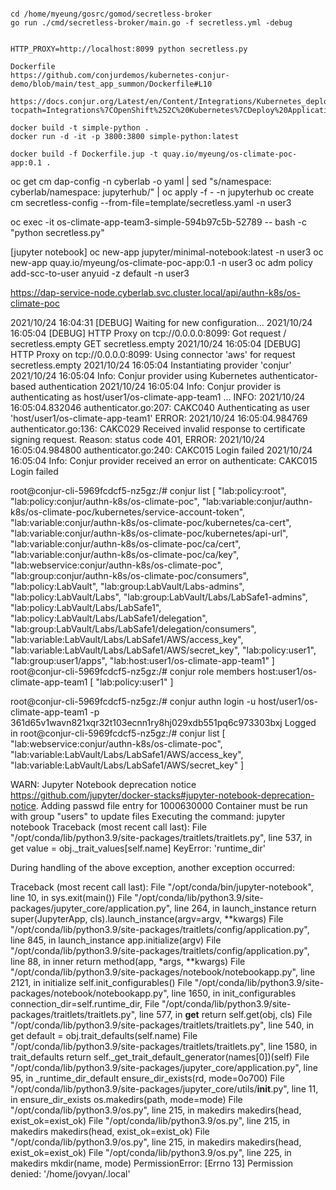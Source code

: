 
```

cd /home/myeung/gosrc/gomod/secretless-broker
go run ./cmd/secretless-broker/main.go -f secretless.yml -debug


HTTP_PROXY=http://localhost:8099 python secretless.py

```





```
Dockerfile 
https://github.com/conjurdemos/kubernetes-conjur-demo/blob/main/test_app_summon/Dockerfile#L10

https://docs.conjur.org/Latest/en/Content/Integrations/Kubernetes_deployAuthenticatorSidecar.htm?tocpath=Integrations%7COpenShift%252C%20Kubernetes%7CDeploy%20Applications%7C_____1#Sidecar

```


```
docker build -t simple-python .
docker run -d -it -p 3800:3800 simple-python:latest

docker build -f Dockerfile.jup -t quay.io/myeung/os-climate-poc-app:0.1 .
```

oc get cm dap-config -n cyberlab -o yaml | sed "s/namespace: cyberlab/namespace: jupyterhub/" | oc apply -f - -n jupyterhub
oc create cm secretless-config --from-file=template/secretless.yaml -n user3

oc exec -it os-climate-app-team3-simple-594b97c5b-52789 -- bash -c "python secretless.py"


[jupyter notebook]
  oc new-app jupyter/minimal-notebook:latest -n user3
  oc new-app quay.io/myeung/os-climate-poc-app:0.1 -n user3
  oc adm policy add-scc-to-user anyuid -z default -n user3 


https://dap-service-node.cyberlab.svc.cluster.local/api/authn-k8s/os-climate-poc


























2021/10/24 16:04:31 [DEBUG] Waiting for new configuration...
2021/10/24 16:05:04 [DEBUG] HTTP Proxy on tcp://0.0.0.0:8099: Got request / secretless.empty GET secretless.empty
2021/10/24 16:05:04 [DEBUG] HTTP Proxy on tcp://0.0.0.0:8099: Using connector 'aws' for request secretless.empty
2021/10/24 16:05:04 Instantiating provider 'conjur'
2021/10/24 16:05:04 Info: Conjur provider using Kubernetes authenticator-based authentication
2021/10/24 16:05:04 Info: Conjur provider is authenticating as host/user1/os-climate-app-team1 ...
INFO:  2021/10/24 16:05:04.832046 authenticator.go:207: CAKC040 Authenticating as user 'host/user1/os-climate-app-team1'
ERROR: 2021/10/24 16:05:04.984769 authenticator.go:136: CAKC029 Received invalid response to certificate signing request. Reason: status code 401,
ERROR: 2021/10/24 16:05:04.984800 authenticator.go:240: CAKC015 Login failed
2021/10/24 16:05:04 Info: Conjur provider received an error on authenticate: CAKC015 Login failed

root@conjur-cli-5969fcdcf5-nz5gz:/# conjur list
[
  "lab:policy:root",
  "lab:policy:conjur/authn-k8s/os-climate-poc",
  "lab:variable:conjur/authn-k8s/os-climate-poc/kubernetes/service-account-token",
  "lab:variable:conjur/authn-k8s/os-climate-poc/kubernetes/ca-cert",
  "lab:variable:conjur/authn-k8s/os-climate-poc/kubernetes/api-url",
  "lab:variable:conjur/authn-k8s/os-climate-poc/ca/cert",
  "lab:variable:conjur/authn-k8s/os-climate-poc/ca/key",
  "lab:webservice:conjur/authn-k8s/os-climate-poc",
  "lab:group:conjur/authn-k8s/os-climate-poc/consumers",
  "lab:policy:LabVault",
  "lab:group:LabVault/Labs-admins",
  "lab:policy:LabVault/Labs",
  "lab:group:LabVault/Labs/LabSafe1-admins",
  "lab:policy:LabVault/Labs/LabSafe1",
  "lab:policy:LabVault/Labs/LabSafe1/delegation",
  "lab:group:LabVault/Labs/LabSafe1/delegation/consumers",
  "lab:variable:LabVault/Labs/LabSafe1/AWS/access_key",
  "lab:variable:LabVault/Labs/LabSafe1/AWS/secret_key",
  "lab:policy:user1",
  "lab:group:user1/apps",
  "lab:host:user1/os-climate-app-team1"
]
root@conjur-cli-5969fcdcf5-nz5gz:/# conjur role members host:user1/os-climate-app-team1
[
  "lab:policy:user1"
]

root@conjur-cli-5969fcdcf5-nz5gz:/# conjur authn login  -u host/user1/os-climate-app-team1 -p 361d65v1wavn821xqr32t103ecnn1ry8hj029xdb551pq6c973303bxj
Logged in
root@conjur-cli-5969fcdcf5-nz5gz:/# conjur list
[
  "lab:webservice:conjur/authn-k8s/os-climate-poc",
  "lab:variable:LabVault/Labs/LabSafe1/AWS/access_key",
  "lab:variable:LabVault/Labs/LabSafe1/AWS/secret_key"
]





















WARN: Jupyter Notebook deprecation notice https://github.com/jupyter/docker-stacks#jupyter-notebook-deprecation-notice.
Adding passwd file entry for 1000630000
Container must be run with group "users" to update files
Executing the command: jupyter notebook
Traceback (most recent call last):
  File "/opt/conda/lib/python3.9/site-packages/traitlets/traitlets.py", line 537, in get
    value = obj._trait_values[self.name]
KeyError: 'runtime_dir'

During handling of the above exception, another exception occurred:

Traceback (most recent call last):
  File "/opt/conda/bin/jupyter-notebook", line 10, in <module>
    sys.exit(main())
  File "/opt/conda/lib/python3.9/site-packages/jupyter_core/application.py", line 264, in launch_instance
    return super(JupyterApp, cls).launch_instance(argv=argv, **kwargs)
  File "/opt/conda/lib/python3.9/site-packages/traitlets/config/application.py", line 845, in launch_instance
    app.initialize(argv)
  File "/opt/conda/lib/python3.9/site-packages/traitlets/config/application.py", line 88, in inner
    return method(app, *args, **kwargs)
  File "/opt/conda/lib/python3.9/site-packages/notebook/notebookapp.py", line 2121, in initialize
    self.init_configurables()
  File "/opt/conda/lib/python3.9/site-packages/notebook/notebookapp.py", line 1650, in init_configurables
    connection_dir=self.runtime_dir,
  File "/opt/conda/lib/python3.9/site-packages/traitlets/traitlets.py", line 577, in __get__
    return self.get(obj, cls)
  File "/opt/conda/lib/python3.9/site-packages/traitlets/traitlets.py", line 540, in get
    default = obj.trait_defaults(self.name)
  File "/opt/conda/lib/python3.9/site-packages/traitlets/traitlets.py", line 1580, in trait_defaults
    return self._get_trait_default_generator(names[0])(self)
  File "/opt/conda/lib/python3.9/site-packages/jupyter_core/application.py", line 95, in _runtime_dir_default
    ensure_dir_exists(rd, mode=0o700)
  File "/opt/conda/lib/python3.9/site-packages/jupyter_core/utils/__init__.py", line 11, in ensure_dir_exists
    os.makedirs(path, mode=mode)
  File "/opt/conda/lib/python3.9/os.py", line 215, in makedirs
    makedirs(head, exist_ok=exist_ok)
  File "/opt/conda/lib/python3.9/os.py", line 215, in makedirs
    makedirs(head, exist_ok=exist_ok)
  File "/opt/conda/lib/python3.9/os.py", line 215, in makedirs
    makedirs(head, exist_ok=exist_ok)
  File "/opt/conda/lib/python3.9/os.py", line 225, in makedirs
    mkdir(name, mode)
PermissionError: [Errno 13] Permission denied: '/home/jovyan/.local'